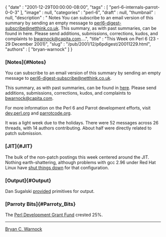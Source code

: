 {
   "date" : "2001-12-29T00:00:00-08:00",
   "tags" : [
      "perl-6-internals-parrot-0-0-3"
   ],
   "image" : null,
   "categories" : "perl-6",
   "draft" : null,
   "thumbnail" : null,
   "description" : " Notes You can subscribe to an email version of this summary by sending an empty message to perl6-digest-subscribe@netthink.co.uk. This summary, as with past summaries, can be found in here. Please send additions, submissions, corrections, kudos, and complaints to bwarnock@capita.com....",
   "title" : "This Week on Perl 6 (23 - 29 December 2001)",
   "slug" : "/pub/2001/12/p6pdigest/20011229.html",
   "authors" : [
      "bryan-warnock"
   ]
}





### [Notes]{#Notes}

You can subscribe to an email version of this summary by sending an
empty message to <perl6-digest-subscribe@netthink.co.uk>.

This summary, as with past summaries, can be found in
[here](http://members.home.com/bcwarno/Perl6/digests/). Please send
additions, submissions, corrections, kudos, and complaints to
<bwarnock@capita.com>.

For more information on the Perl 6 and Parrot development efforts, visit
[dev.perl.org](http://dev.perl.org/perl6/) and
[parrotcode.org](http://www.parrotcode.org/).

It was a light week due to the holidays. There were 52 messages across
26 threads, with 14 authors contributing. About half were directly
related to patch submission.

### [JIT]{#JIT}

The bulk of the non-patch postings this week centered around the JIT.
Nothing earth-shattering, although problems with gcc 2.96 under Red Hat
Linux have [shut things
down](http://archive.develooper.com/perl6-internals@perl.org/msg07165.html)
for that configuration.

### [Output]{#Output}

Dan Sugalski
[provided](http://archive.develooper.com/perl6-internals@perl.org/msg07164.html)
primitives for output.

### [Parroty Bits]{#Parroty_Bits}

The [Perl Development Grant Fund](http://donate.perl-foundation.org)
crested 25%.

------------------------------------------------------------------------

[Bryan C. Warnock](http://members.home.com/bcwarno/Perl6/)


